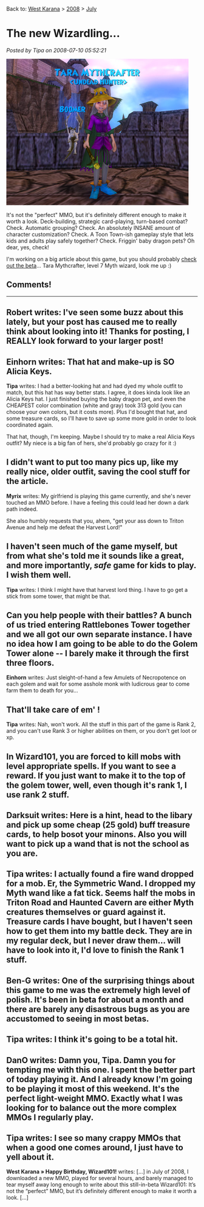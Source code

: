 Back to: [West Karana](/posts/westkarana.md) > [2008](/posts/2008/westkarana.md) > [July](./westkarana.md)
# The new Wizardling...

*Posted by Tipa on 2008-07-10 05:52:21*

![wizardgraphicalclient-2008-07-10-00-11-54-91.jpg](../../../uploads/2008/07/wizardgraphicalclient-2008-07-10-00-11-54-91.jpg)

It's not the "perfect" MMO, but it's definitely different enough to make it worth a look. Deck-building, strategic card-playing, turn-based combat? Check. Automatic grouping? Check. An absolutely INSANE amount of character customization? Check. A Toon Town-ish gameplay style that lets kids and adults play safely together? Check. Friggin' baby dragon pets? Oh dear, yes, check!

I'm working on a big article about this game, but you should probably [check out the beta](https://www.wizard101.com/)... Tara Mythcrafter, level 7 Myth wizard, look me up :)

## Comments!
---
**Robert** writes: I've seen some buzz about this lately, but your post has caused me to really think about looking into it! Thanks for posting, I REALLY look forward to your larger post!
---
**Einhorn** writes: That hat and make-up is SO Alicia Keys.
---
**Tipa** writes: I had a better-looking hat and had dyed my whole outfit to match, but this hat has way better stats. I agree, it does kinda look like an Alicia Keys hat. I just finished buying the baby dragon pet, and even the CHEAPEST color combination (white and gray) took 313 gold (you can choose your own colors, but it costs more). Plus I'd bought that hat, and some treasure cards, so I'll have to save up some more gold in order to look coordinated again.

That hat, though, I'm keeping. Maybe I should try to make a real Alicia Keys outfit? My niece is a big fan of hers, she'd probably go crazy for it :)

I didn't want to put too many pics up, like my really nice, older outfit, saving the cool stuff for the article.
---
**Myrix** writes: My girlfriend is playing this game currently, and she's never touched an MMO before. I have a feeling this could lead her down a dark path indeed. 

She also humbly requests that you, ahem, "get your ass down to Triton Avenue and help me defeat the Harvest Lord!"

I haven't seen much of the game myself, but from what she's told me it sounds like a great, and more importantly, *safe* game for kids to play. I wish them well.
---
**Tipa** writes: I think I might have that harvest lord thing. I have to go get a stick from some tower, that might be that.

Can you help people with their battles? A bunch of us tried entering Rattlebones Tower together and we all got our own separate instance. I have no idea how I am going to be able to do the Golem Tower alone -- I barely make it through the first three floors.
---
**Einhorn** writes: Just sleight-of-hand a few Amulets of Necropotence on each golem and wait for some asshole monk with ludicrous gear to come farm them to death for you...

That'll take care of em' !
---
**Tipa** writes: Nah, won't work. All the stuff in this part of the game is Rank 2, and you can't use Rank 3 or higher abilities on them, or you don't get loot or xp.

In Wizard101, you are forced to kill mobs with level appropriate spells. If you want to see a reward. If you just want to make it to the top of the golem tower, well, even though it's rank 1, I use rank 2 stuff.
---
**Darksuit** writes: Here is a hint, head to the libary and pick up some cheap (25 gold) buff treasure cards, to help bosot your minons. Also you will want to pick up a wand that is not the school as you are.
---
**Tipa** writes: I actually found a fire wand dropped for a mob. Er, the Symmetric Wand. I dropped my Myth wand like a fat tick. Seems half the mobs in Triton Road and Haunted Cavern are either Myth creatures themselves or guard against it. Treasure cards I have bought, but I haven't seen how to get them into my battle deck. They are in my regular deck, but I never draw them... will have to look into it, I'd love to finish the Rank 1 stuff.
---
**Ben-G** writes: One of the surprising things about this game to me was the extremely high level of polish. It's been in beta for about a month and there are barely any disastrous bugs as you are accustomed to seeing in most betas.
---
**Tipa** writes: I think it's going to be a total hit.
---
**DanO** writes: Damn you, Tipa. Damn you for tempting me with this one. I spent the better part of today playing it. And I already know I'm going to be playing it most of this weekend. It's the perfect light-weight MMO. Exactly what I was looking for to balance out the more complex MMOs I regularly play.
---
**Tipa** writes: I see so many crappy MMOs that when a good one comes around, I just have to yell about it.
---
**West Karana » Happy Birthday, Wizard101!** writes: [...] in July of 2008, I downloaded a new MMO, played for several hours, and barely managed to tear myself away long enough to write about this still-in-beta Wizard101: It’s not the “perfect” MMO, but it’s definitely different enough to make it worth a look. [...]
